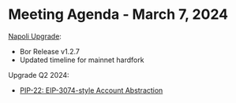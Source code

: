# Meeting Agenda - March 7, 2024

[Napoli Upgrade](https://github.com/maticnetwork/Polygon-Improvement-Proposals/blob/main/PIPs/PIP-33.md):

  * Bor Release v1.2.7 
  * Updated timeline for mainnet hardfork

Upgrade Q2 2024:

* [PIP-22: EIP-3074-style Account Abstraction](https://github.com/maticnetwork/Polygon-Improvement-Proposals/blob/main/PIPs/PIP-22.md)
